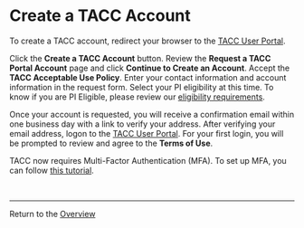 # Create a TACC Account

To create a TACC account, redirect your browser to the [TACC User Portal](https://portal.tacc.utexas.edu).

Click the **Create a TACC Account** button. Review the **Request a TACC Portal Account** page and click **Continue to Create an Account**. Accept the **TACC Acceptable Use Policy**. Enter your contact information and account information in the request form. Select your PI eligibility at this time. To know if you are PI Eligible, please review our [eligibility requirements](https://portal.tacc.utexas.edu/allocations-overview).

Once your account is requested, you will receive a confirmation email within one business day with a link to verify your address. After verifying your email address, logon to the [TACC User Portal](https://portal.tacc.utexas.edu). For your first login, you will be prompted to review and agree to the **Terms of Use**.

TACC now requires Multi-Factor Authentication (MFA). To set up MFA, you can follow [this tutorial](https://portal.tacc.utexas.edu/tutorials/multifactor-authentication).

<br>

---
Return to the [Overview](index.md)
